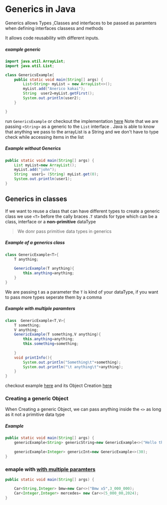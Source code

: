 # Generics in Java
Generics allows Types ,Classes and interfaces to be passed as paramters when defining interfaces classess and methods

It allows code reusability with different inputs.

##### example generic

```java
import java.util.ArrayList;
import java.util.List;

class GenericsExample{
    public static void main(String[] args) {
        List<String> myList = new ArrayList<>();
        myList.add("Anerico kakai");
        String  user2=myList.getFirst();
        System.out.println(user2);
    }

}
```
run `GenericsExample` or checkout the implementation [here](/src/main/java/oauth/example/GenericsExample.java)
Note that we are passing ``<String>`` as a generic to the ``List`` interface .
Java is able to know that anything we pass to the arrayList is a String and we don't have to type check while accessing items in the list

##### Example without Generics
```java
public static void main(String[] args) {
    List myList=new ArrayList();
    myList.add("john");
    String  user1= (String) myList.get(0);
    System.out.println(user1);
}
```

## Generics in classes

If we want to reuse a class that can have different types
to create a generic class we use ``<T>``
before the cally braces .``T`` stands for type which can be a class, interface or a **non-primitive** dataType

>We donr pass primitive data types in generics


##### Example of a generics class

```java
class GenericExample<T>{
    T anything;
    
    GenericExample(T anything){
        this.anything=anything;
    }
}
```
We are passing t as a parameter the ``T`` is kind of your dataType, if you want to pass more types seperate them by a comma

##### Example with multiple paramters
```java
class  GenericExample<T,V>{
    T something;
    V anything;
    GenericExample(T something,V anything){
        this.anything=anything;
        this.something=something;
        
    }
    void printInfo(){
        System.out.println("Something\t"+something);
        System.out.println("\t anything\t"+anything);
    }
}
```

checkout example [here](/src/main/java/oauth/example/GenericClass.java)
and its Object Creation [here](/src/main/java/oauth/example/GenericsMain.java)

### Creating a generic Object
When Creating a generic Object, we can pass anything inside the ``<>`` as long as it not a primitive data type

##### Example
```java
public static void main(String[] args) {
    genericExample<String> genericString=new GenericExample<>("Hello there");
    
    genericExample<Integer> genericInt=new GenericExample<>(30);
}
```

### emaple with [with multiple paramters](#example-with-multiple-paramters)
```java
public static void main(String[] args) {

    Car<String,Integer> bmw=new Car<>("Bmw x5",3_000_000);
    Car<Integer,Integer> mercedes= new Car<>(5_000_00,2024);
}
```


